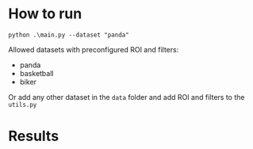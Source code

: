 # How to run
`python .\main.py --dataset "panda"`

Allowed datasets with preconfigured ROI and filters:
- panda
- basketball
- biker

Or add any other dataset in the `data` folder and add ROI and filters to the `utils.py`

# Results
